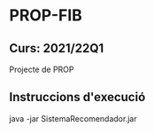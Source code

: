 # PROP-FIB

## Curs: 2021/22Q1

Projecte de PROP

## Instruccions d'execució

java -jar SistemaRecomendador.jar
